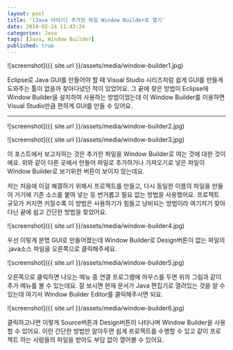 ```yaml
---
layout: post
title: '[Java 이야기] 추가한 파일 Window Builder로 열기'
date: 2014-02-24 11:43:24
categories: Java
tags: [Java, Window Builder]
published: true
---
```


![screenshot]({{ site.url }}/assets/media/window-builder1.jpg)

Eclipse로 Java GUI를 만들어야 할 때 Visual Studio 시리즈처럼 쉽게 GUI를 만들게 도와주는 툴이 없을까 찾아다녔던 적이 있었어요. 그 끝에 찾은 방법이 Eclipse에 Window Builder을 설치하여 사용하는 방법이었는데 이 Window Builder를 이용하면 Visual Studio만큼 편하게 GUI를 만들 수 있어요.

* * *



![screenshot]({{ site.url }}/assets/media/window-builder2.jpg)

![screenshot]({{ site.url }}/assets/media/window-builder3.jpg)

이 포스트에서 보고자하는 것은 추가한 파일을 Window Builder로 여는 것에 대한 것이에요. 위와 같이 다른 곳에서 만들어 파일로 추가하거나 가져오기로 넣은 파일이 Window Builder로 보기위한 버튼이 보이지 않는데요.

저는 처음에 이걸 해결하기 위해서 프로젝트를 만들고, 다시 동일한 이름의 파일을 만들어 거기에 기존 소스를 붙여 넣는 등 번거롭고 필요 없는 방법을 사용했어요. 프로젝트 규모가 커지면 커질수록 이 방법은 사용하기가 힘들고 낭비되는 방법이라 여기저기 찾아다닌 끝에 쉽고 간단한 방법을 찾았어요.

![screenshot]({{ site.url }}/assets/media/window-builder4.jpg)

우선 이렇게 분명 GUI로 만들어졌는데 Window Builder로 Design버튼이 없는 파일의 .java소스 파일을 오른쪽으로 클릭해주세요.

![screenshot]({{ site.url }}/assets/media/window-builder5.jpg)

오른쪽으로 클릭하면 나오는 메뉴 중 연결 프로그램에 마우스를 두면 위의 그림과 같이 추가 메뉴를 볼 수 있는데요. 잘 보시면 현재 문서가 Java 편집기로 열려있는 것을 알 수 있는데 여기서 Window Builder Editor를 클릭해주시면 되요.

![screenshot]({{ site.url }}/assets/media/window-builder6.jpg)

클릭하고나면 이렇게 Source버튼과 Design버튼이 나타나며 Window Builder을 사용할 수 있어요. 이런 간단한 방법만 알아두면 쉽게 프로젝트를 수행할 수 있고 같이 프로젝트 하는 사람들의 파일을 받아도 부담 없이 열어볼 수 있어요.



